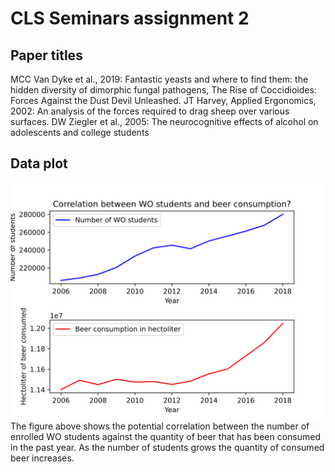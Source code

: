 # CLS Seminars assignment 2

## Paper titles
MCC Van Dyke et al., 2019:
Fantastic yeasts and where to find them: the hidden diversity of dimorphic fungal pathogens,
The Rise of Coccidioides: Forces Against the Dust Devil Unleashed.
JT Harvey, Applied Ergonomics, 2002:
An analysis of the forces required to drag sheep over various surfaces.
DW Ziegler et al., 2005:
The neurocognitive effects of alcohol on adolescents and college students

## Data plot
![Plot of potential correlation between number of WO students and beer consumed](plot.svg "correlation")
The figure above shows the potential correlation between the number of enrolled WO students against the quantity of beer that has been consumed in the past year. As the number of students grows the quantity of consumed beer increases.
